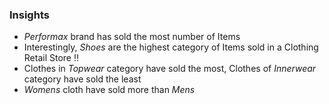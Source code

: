 ### Insights

* *Performax* brand has sold the most number of Items 
* Interestingly, *Shoes* are the highest category of Items sold in a Clothing Retail Store !!
* Clothes in *Topwear* category have sold the most, Clothes of *Innerwear* category have sold the least
* *Womens* cloth have sold more than *Mens*